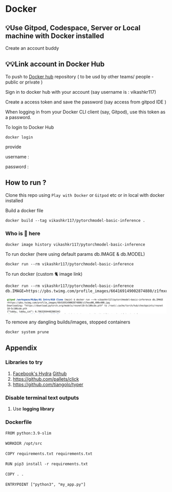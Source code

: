 # Docker

## 💡Use Gitpod, Codespace, Server or Local machine with Docker installed
Create an account buddy

## 💡💡Link account in Docker Hub

To push to [Docker hub](https://hub.docker.com) repository ( to be usd by other teams/ people - public or private )

Sign in to docker hub with your account (say username is : vikashkr117)

Create a access token and save the password (say access from gitpod IDE )

When logging in from your Docker CLI client (say, Gitpod), use this token as a password.

To login to Docker Hub
```
docker login
```
provide 

username : <vikashkr117>

password : <docker hub access token which you created and saved>

## How to run ?

Clone this repo using `Play with Docker` or `Gitpod` etc or in local with docker installed 

Build a docker file
```
docker build --tag vikashkr117/pytorchmodel-basic-inference .
```

### Who is 🐘 here 
```
docker image history vikashkr117/pytorchmodel-basic-inference
```

To run docker (here using default params db.IMAGE & db.MODEL)
```
docker run --rm vikashkr117/pytorchmodel-basic-inference
```

To run docker (custom 🐈 image link)
```
docker run --rm vikashkr117/pytorchmodel-basic-inference db.IMAGE=https://pbs.twimg.com/profile_images/664169149002874880/z1fmxo00_400x400.jpg
```
<img src="images/image_param.png" />

To remove any dangling builds/images, stopped containers
```
docker system prune
```



## Appendix

### Libraries to try 
1. [Facebook's Hydra](https://hydra.cc/docs/intro/) [Github](https://github.com/facebookresearch/hydra)
2. https://github.com/pallets/click
3. https://github.com/tiangolo/typer

### Disable terminal text outputs
1. Use **logging library** 

### Dockerfile
```
FROM python:3.9-slim

WORKDIR /opt/src

COPY requirements.txt requirements.txt

RUN pip3 install -r requirements.txt

COPY . .

ENTRYPOINT ["python3", "my_app.py"]
```